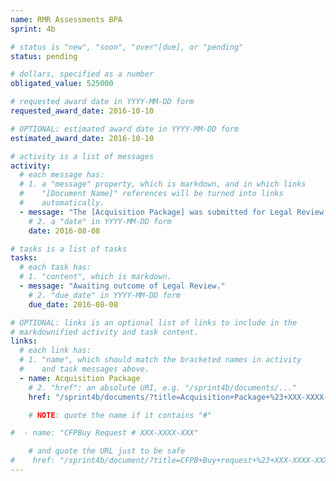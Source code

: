 ```yaml
---
name: RMR Assessments BPA
sprint: 4b

# status is "new", "soon", "over"[due], or "pending"
status: pending

# dollars, specified as a number
obligated_value: 525000

# requested award date in YYYY-MM-DD form
requested_award_date: 2016-10-10

# OPTIONAL: estimated award date in YYYY-MM-DD form
estimated_award_date: 2016-10-10

# activity is a list of messages
activity:
  # each message has:
  # 1. a "message" property, which is markdown, and in which links
  #    "[Document Name]" references will be turned into links
  #    automatically.
  - message: "The [Acquisition Package] was submitted for Legal Review on July 26, 2016. Legal Review feedback due on or before August 8, 2016."
    # 2. a "date" in YYYY-MM-DD form
    date: 2016-08-08

# tasks is a list of tasks
tasks:
  # each task has:
  # 1. "content", which is markdown.
  - message: "Awaiting outcome of Legal Review."
    # 2. "due_date" in YYYY-MM-DD form
    due_date: 2016-08-08

# OPTIONAL: links is an optional list of links to include in the
# markdownified activity and task content.
links:
  # each link has:
  # 1. "name", which should match the bracketed names in activity
  #    and task messages above.
  - name: Acquisition Package
    # 2. "href": an absolute URI, e.g. "/sprint4b/documents/..."
    href: "/sprint4b/documents/?title=Acquisition+Package+%23+XXX-XXXX-XXX&locked=true"

    # NOTE: quote the name if it contains "#"

#  - name: "CFPBuy Request # XXX-XXXX-XXX"

    # and quote the URL just to be safe
#    href: "/sprint4b/document/?title=CFPB+Buy+request+%23+XXX-XXXX-XXX&locked=true"
---
```

